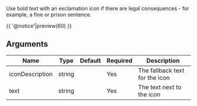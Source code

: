 Use bold text with an exclamation icon if there are legal consequences - for example, a fine or prison sentence.

{{ '@notice'|preview(60) }}

## Arguments

| Name            | Type    | Default | Required  | Description                                           
|---              |---      |---      |---        |---     
| iconDescription | string  |         | Yes       | The fallback text for the icon                    
| text            | string  |         | Yes       | The text next to the icon 
